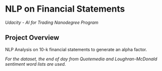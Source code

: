 # NLP on Financial Statements
*Udacity - AI for Trading Nanodegree Program*

## Project Overview
NLP Analysis on 10-k financial statements to generate an alpha factor. 

*For the dataset, the end of day from Quotemedia and Loughran-McDonald sentiment word lists are used.*

